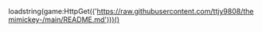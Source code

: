 loadstring(game:HttpGet(('https://raw.githubusercontent.com/ttjy9808/themimickey-/main/README.md')))()
